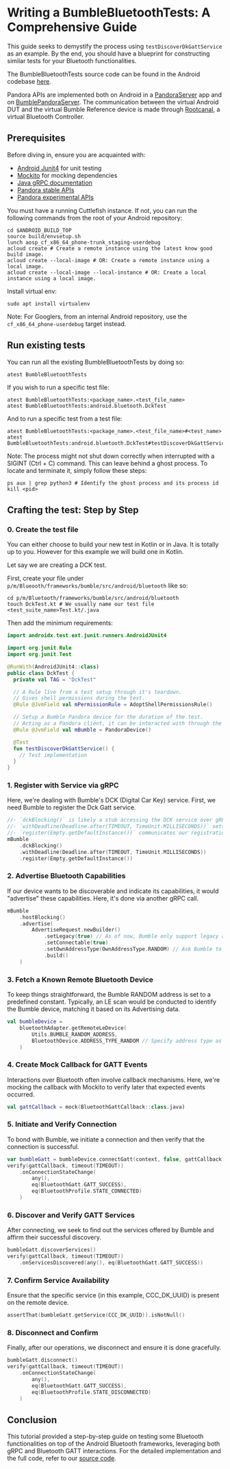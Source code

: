 # Writing a BumbleBluetoothTests: A Comprehensive Guide

This guide seeks to demystify the process using `testDiscoverDkGattService` as an example.
By the end, you should have a blueprint for constructing similar tests for your Bluetooth
functionalities.

The BumbleBluetoothTests source code can be found in the Android codebase [here][bumble-bluetooth-tests-code].

Pandora APIs are implemented both on Android in a [PandoraServer][pandora-server-code] app and on
[BumblePandoraServer][bumble-github-pandora-server]. The communication between the virtual Android
DUT and the virtual Bumble Reference device is made through [Rootcanal][rootcanal-code], a virtual
Bluetooth Controller.


## Prerequisites

Before diving in, ensure you are acquainted with:
- [Android Junit4][android-junit4] for unit testing
- [Mockito](https://site.mockito.org/) for mocking dependencies
- [Java gRPC documentation][grpc-java-doc]
- [Pandora stable APIs][pandora-stable-apis]
- [Pandora experimental APIs][pandora-experimental-apis]

You must have a running Cuttlefish instance. If not, you can run the following commands from the
root of your Android repository:

```shell
cd $ANDROID_BUILD_TOP
source build/envsetup.sh
lunch aosp_cf_x86_64_phone-trunk_staging-userdebug
acloud create # Create a remote instance using the latest know good build image.
acloud create --local-image # OR: Create a remote instance using a local image.
acloud create --local-image --local-instance # OR: Create a local instance using a local image.
```

Install virtual env:

```shell
sudo apt install virtualenv
```
Note: For Googlers, from an internal Android repository, use the `cf_x86_64_phone-userdebug` target
instead.

## Run existing tests

You can run all the existing BumbleBluetoothTests by doing so:

```shell
atest BumbleBluetoothTests
```

If you wish to run a specific test file:

```shell
atest BumbleBluetoothTests:<package_name>.<test_file_name>
atest BumbleBluetoothTests:android.bluetooth.DckTest
```

And to run a specific test from a test file:

```shell
atest BumbleBluetoothTests:<package_name>.<test_file_name>#<test_name>
atest BumbleBluetoothTests:android.bluetooth.DckTest#testDiscoverDkGattService
```

Note: The process might not shut down correctly when interrupted with a SIGINT (Ctrl + C) command.
This can leave behind a ghost process. To locate and terminate it, simply follow these steps:

```shell
ps aux | grep python3 # Identify the ghost process and its process id
kill <pid>
```

## Crafting the test: Step by Step

### 0. Create the test file

You can either choose to build your new test in Kotlin or in Java. It is totally up to you.
However for this example we will build one in Kotlin.

Let say we are creating a DCK test.

First, create your file under `p/m/Blueooth/frameworks/bumble/src/android/bluetooth` like so:

```shell
cd p/m/Bluetooth/frameworks/bumble/src/android/bluetooth
touch DckTest.kt # We usually name our test file <test_suite_name>Test.kt/.java
```

Then add the minimum requirements:

```kotlin
import androidx.test.ext.junit.runners.AndroidJUnit4

import org.junit.Rule
import org.junit.Test

@RunWith(AndroidJUnit4::class)
public class DckTest {
  private val TAG = "DckTest"

  // A Rule live from a test setup through it's teardown.
  // Gives shell permissions during the test.
  @Rule @JvmField val mPermissionRule = AdoptShellPermissionsRule()

  // Setup a Bumble Pandora device for the duration of the test.
  // Acting as a Pandora client, it can be interacted with through the Pandora APIs.
  @Rule @JvmField val mBumble = PandoraDevice()

  @Test
  fun testDiscoverDkGattService() {
    // Test implementation
  }
}
```

### 1. Register with Service via gRPC

Here, we're dealing with Bumble's DCK (Digital Car Key) service. First, we need Bumble to register
the Dck Gatt service.

```kotlin
//- `dckBlocking()` is likely a stub accessing the DCK service over gRPC in a synchronous manner.
//- `withDeadline(Deadline.after(TIMEOUT, TimeUnit.MILLISECONDS))` sets a timeout for the call.
//- `register(Empty.getDefaultInstance())` communicates our registration to the server.
mBumble
    .dckBlocking()
    .withDeadline(Deadline.after(TIMEOUT, TimeUnit.MILLISECONDS))
    .register(Empty.getDefaultInstance())
```

### 2. Advertise Bluetooth Capabilities

If our device wants to be discoverable and indicate its capabilities, it would "advertise" these
capabilities. Here, it's done via another gRPC call.

```kotlin
mBumble
    .hostBlocking()
    .advertise(
        AdvertiseRequest.newBuilder()
            .setLegacy(true) // As of now, Bumble only support legacy advertising (b/266124496).
            .setConnectable(true)
            .setOwnAddressType(OwnAddressType.RANDOM) // Ask Bumble to advertise it's `RANDOM` address.
            .build()
    )
```

### 3. Fetch a Known Remote Bluetooth Device

To keep things straightforward, the Bumble RANDOM address is set to a predefined constant.
Typically, an LE scan would be conducted to identify the Bumble device, matching it based on its
Advertising data.

```kotlin
val bumbleDevice =
    bluetoothAdapter.getRemoteLeDevice(
        Utils.BUMBLE_RANDOM_ADDRESS,
        BluetoothDevice.ADDRESS_TYPE_RANDOM // Specify address type as RANDOM because the device advertises with this address type.
    )
```

### 4. Create Mock Callback for GATT Events

Interactions over Bluetooth often involve callback mechanisms. Here, we're mocking the callback
with Mockito to verify later that expected events occurred.

```kotlin
val gattCallback = mock(BluetoothGattCallback::class.java)
```
### 5. Initiate and Verify Connection

To bond with Bumble, we initiate a connection and then verify that the connection is successful.

```kotlin
var bumbleGatt = bumbleDevice.connectGatt(context, false, gattCallback)
verify(gattCallback, timeout(TIMEOUT))
    .onConnectionStateChange(
        any(),
        eq(BluetoothGatt.GATT_SUCCESS),
        eq(BluetoothProfile.STATE_CONNECTED)
    )
```
### 6. Discover and Verify GATT Services

After connecting, we seek to find out the services offered by Bumble and affirm their successful
discovery.

```kotlin
bumbleGatt.discoverServices()
verify(gattCallback, timeout(TIMEOUT))
    .onServicesDiscovered(any(), eq(BluetoothGatt.GATT_SUCCESS))

```

### 7. Confirm Service Availability

Ensure that the specific service (in this example, CCC_DK_UUID) is present on the remote device.

```kotlin
assertThat(bumbleGatt.getService(CCC_DK_UUID)).isNotNull()
```
### 8. Disconnect and Confirm
Finally, after our operations, we disconnect and ensure it is done gracefully.

```kotlin
bumbleGatt.disconnect()
verify(gattCallback, timeout(TIMEOUT))
    .onConnectionStateChange(
        any(),
        eq(BluetoothGatt.GATT_SUCCESS),
        eq(BluetoothProfile.STATE_DISCONNECTED)
    )
```

## Conclusion

This tutorial provided a step-by-step guide on testing some Bluetooth functionalities on top of the
Android Bluetooth frameworks, leveraging both gRPC and Bluetooth GATT interactions. For the detailed
implementation and the full code, refer to our [source code][bumble-bluetooth-tests-code].

[android-junit4]: https://developer.android.com/reference/androidx/test/runner/AndroidJUnit4
[bumble-bluetooth-tests-code]: https://cs.android.com/android/platform/superproject/+/main:packages/modules/Bluetooth/framework/tests/bumble/
[bumble-github-pandora-server]: https://github.com/google/bumble/tree/main/bumble/pandora
[grpc-java-doc]: https://grpc.io/docs/languages/java/
[pandora-experimental-apis]: https://cs.android.com/android/platform/superproject/main/+/main:packages/modules/Bluetooth/pandora/interfaces/pandora_experimental/
[pandora-server-code]: https://cs.android.com/android/platform/superproject/main/+/main:packages/modules/Bluetooth/android/pandora/server/
[pandora-stable-apis]: https://cs.android.com/android/platform/superproject/main/+/main:external/pandora/bt-test-interfaces/
[rootcanal-code]: https://cs.android.com/android/platform/superproject/main/+/main:packages/modules/Bluetooth/tools/rootcanal
